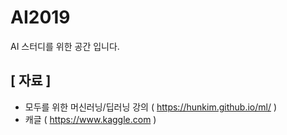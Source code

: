 # AI2019

AI 스터디를 위한 공간 입니다.

## [ 자료 ]
- 모두를 위한 머신러닝/딥러닝 강의 ( https://hunkim.github.io/ml/ )
- 캐글 ( https://www.kaggle.com )
